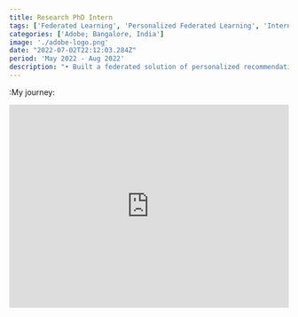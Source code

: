 ```yaml
---
title: Research PhD Intern  
tags: ['Federated Learning', 'Personalized Federated Learning', 'Internship']
categories: ['Adobe; Bangalore, India']
image: './adobe-logo.png'
date: "2022-07-02T22:12:03.284Z"
period: 'May 2022 - Aug 2022'
description: "• Built a federated solution of personalized recommendation systems and classifiers for real-time on-device learning, by using early-stopping for client-side updates and drift adaptation at server-side, to achieve robustness against concept drift (distribution change with respect to time). </br> • Presented a drift-aware adaptive optimization strategy that can quickly adapt to various concept drift patterns (sudden, incremental, and recurrent), by taking into account historical gradient updates and identifying change in gradient magnitude as drifts, to achieve lowest accuracy drop and fastest recovery from the said drifts. </br> • Evaluated the proposed algorithm on benchmark computer vision and natural language processing tasks, achieving the lowest accuracy dip difference (the lower, the better) of 1.48%-2.99%, while the best performing baselines exhibit 3.15%-9.22%. "
---
```



:My journey:<br/>
<iframe src="https://www.linkedin.com/embed/feed/update/urn:li:ugcPost:6795392367877877760" height="366" width="504" frameborder="0" allowfullscreen="" title="Embedded post"></iframe>